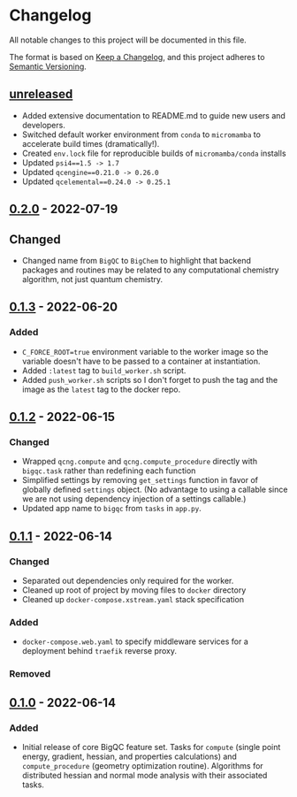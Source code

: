 # Changelog

All notable changes to this project will be documented in this file.

The format is based on [Keep a Changelog](https://keepachangelog.com/en/1.0.0/), and this project adheres to [Semantic Versioning](https://semver.org/spec/v2.0.0.html).

## [unreleased]

- Added extensive documentation to README.md to guide new users and developers.
- Switched default worker environment from `conda` to `micromamba` to accelerate build times (dramatically!).
- Created `env.lock` file for reproducible builds of `micromamba/conda` installs
- Updated `psi4==1.5 -> 1.7`
- Updated `qcengine==0.21.0 -> 0.26.0`
- Updated `qcelemental==0.24.0 -> 0.25.1`

## [0.2.0] - 2022-07-19

## Changed

- Changed name from `BigQC` to `BigChem` to highlight that backend packages and routines may be related to any computational chemistry algorithm, not just quantum chemistry.

## [0.1.3] - 2022-06-20

### Added

- `C_FORCE_ROOT=true` environment variable to the worker image so the variable doesn't have to be passed to a container at instantiation.
- Added `:latest` tag to `build_worker.sh` script.
- Added `push_worker.sh` scripts so I don't forget to push the tag and the image as the `latest` tag to the docker repo.

## [0.1.2] - 2022-06-15

### Changed

- Wrapped `qcng.compute` and `qcng.compute_procedure` directly with `bigqc.task` rather than redefining each function
- Simplified settings by removing `get_settings` function in favor of globally defined `settings` object. (No advantage to using a callable since we are not using dependency injection of a settings callable.)
- Updated app name to `bigqc` from `tasks` in `app.py`.

## [0.1.1] - 2022-06-14

### Changed

- Separated out dependencies only required for the worker.
- Cleaned up root of project by moving files to `docker` directory
- Cleaned up `docker-compose.xstream.yaml` stack specification

### Added

- `docker-compose.web.yaml` to specify middleware services for a deployment behind `traefik` reverse proxy.

### Removed

## [0.1.0] - 2022-06-14

### Added

- Initial release of core BigQC feature set. Tasks for `compute` (single point energy, gradient, hessian, and properties calculations) and `compute_procedure` (geometry optimization routine). Algorithms for distributed hessian and normal mode analysis with their associated tasks.

[unreleased]: https://github.com/coltonbh/bigchem/compare/0.2.0...HEAD
[0.2.0]: https://github.com/coltonbh/bigchem/releases/tag/0.2.0
[0.1.3]: https://github.com/coltonbh/bigchem/releases/tag/0.1.3
[0.1.2]: https://github.com/coltonbh/bigchem/releases/tag/0.1.2
[0.1.1]: https://github.com/coltonbh/bigchem/releases/tag/0.1.1
[0.1.0]: https://github.com/coltonbh/bigchem/releases/tag/0.1.0
